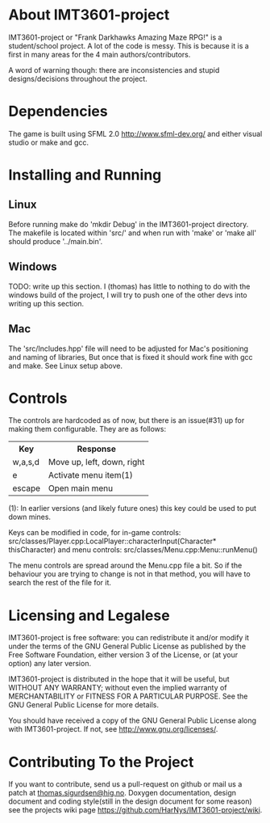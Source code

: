 
About IMT3601-project
=====================

IMT3601-project or "Frank Darkhawks Amazing Maze RPG!" is a student/school
project. A lot of the code is messy. This is because it is a first in many areas
for the 4 main authors/contributors.

A word of warning though: there are inconsistencies and stupid designs/decisions
throughout the project.

Dependencies
============

The game is built using SFML 2.0 <http://www.sfml-dev.org/> and either visual
studio or make and gcc.

Installing and Running
======================

Linux
-----

Before running make do 'mkdir Debug' in the IMT3601-project directory.
The makefile is located within 'src/' and when run with 'make' or 'make all'
should produce '../main.bin'.

Windows
-------
TODO: write up this section.
I (thomas) has little to nothing to do with the windows build of the project,
I will try to push one of the other devs into writing up this section.

Mac
---
The 'src/Includes.hpp' file will need to be adjusted for Mac's positioning and
naming of libraries, But once that is fixed it should work fine with gcc and
make. See Linux setup above.

Controls
========
The controls are hardcoded as of now, but there is an issue(#31) up for
making them configurable. They are as follows:

<table>
	<tr>
		<th>Key</th>
		<th>Response</th>
	</tr>
	<tr>
		<td>w,a,s,d</td>
		<td>Move up, left, down, right</td>
	</tr>
	<tr>
		<td>e</td>
		<td>Activate menu item(1)</td>
	</tr>
	<tr>
		<td>escape</td>
		<td>Open main menu</td>
	</tr>
</table>

(1): In earlier versions (and likely future ones) this key could be used
to put down mines.

Keys can be modified in code, for in-game controls:
src/classes/Player.cpp:LocalPlayer::characterInput(Character* thisCharacter)
and menu controls:
src/classes/Menu.cpp:Menu::runMenu()

The menu controls are spread around the Menu.cpp file a bit. So if the
behaviour you are trying to change is not in that method, you will have
to search the rest of the file for it.

Licensing and Legalese
=======================

IMT3601-project is free software: you can redistribute it and/or modify
it under the terms of the GNU General Public License as published by
the Free Software Foundation, either version 3 of the License, or
(at your option) any later version.

IMT3601-project is distributed in the hope that it will be useful,
but WITHOUT ANY WARRANTY; without even the implied warranty of
MERCHANTABILITY or FITNESS FOR A PARTICULAR PURPOSE.  See the
GNU General Public License for more details.

You should have received a copy of the GNU General Public License
along with IMT3601-project.  If not, see <http://www.gnu.org/licenses/>.


Contributing To the Project
===========================

If you want to contribute, send us a pull-request on github or mail us a patch
at <thomas.sigurdsen@hig.no>. Doxygen documentation, design document and coding
style(still in the design document for some reason) see the projects wiki
page <https://github.com/HarNys/IMT3601-project/wiki>.
